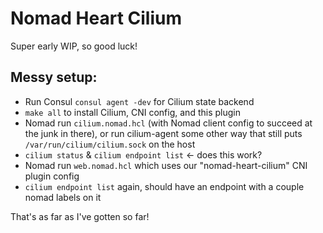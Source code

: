 # Nomad Heart Cilium

Super early WIP, so good luck!

## Messy setup:

- Run Consul `consul agent -dev` for Cilium state backend
- `make all` to install Cilium, CNI config, and this plugin
- Nomad run `cilium.nomad.hcl` (with Nomad client config to succeed at the junk in there),
  or run cilium-agent some other way that still puts `/var/run/cilium/cilium.sock` on the host
- `cilium status` & `cilium endpoint list` <- does this work?
- Nomad run `web.nomad.hcl` which uses our "nomad-heart-cilium" CNI plugin config
- `cilium endpoint list` again, should have an endpoint with a couple nomad labels on it

That's as far as I've gotten so far!
